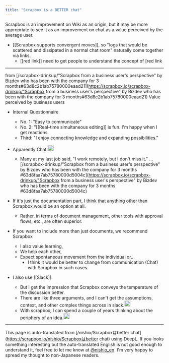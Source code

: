 ```yaml
---
title: "Scrapbox is a BETTER chat"
---
```


Scrapbox is an improvement on Wiki as an origin, but it may be more appropriate to see it as an improvement on chat as a value perceived by the average user.

- [[Scrapbox supports convergent moves]], so "logs that would be scattered and dissipated in a normal chat room" naturally come together via links.
    - [[red link]] need to get people to understand the concept of [red link

---

from [/scrapbox-drinkup/"Scrapbox from a business user's perspective" by Bizdev who has been with the company for 3 months#63d8c2b1ab75780000eaad21](https://scrapbox.io/scrapbox-drinkup/"Scrapbox from a business user's perspective" by Bizdev who has been with the company for 3 months#63d8c2b1ab75780000eaad21)
Value perceived by business users
- Internal Questionnaire
    - No. 1: "Easy to communicate"
    - No. 2: "[[Real-time simultaneous editing]] is fun. I'm happy when I get reactions.
    - Third: "I enjoy connecting knowledge and expanding possibilities."
- Apparently Chat.<img src='https://scrapbox.io/api/pages/scrapbox-drinkup/sawachin/icon' alt='/scrapbox-drinkup/sawachin.icon' height="19.5"/>
    - Many at my last job said, "I work remotely, but I don't miss it."
...
[/scrapbox-drinkup/"Scrapbox from a business user's perspective" by Bizdev who has been with the company for 3 months #63d8faa7ab75780000d5004c](https://scrapbox.io/scrapbox-drinkup/"Scrapbox from a business user's perspective" by Bizdev who has been with the company for 3 months #63d8faa7ab75780000d5004c)
- If it's just the documentation part, I think that anything other than Scrapbox would be an option at all.
    - Rather, in terms of document management, other tools with approval flows, etc., are often superior.
- If you want to include more than just documents, we recommend Scrapbox
    - I also value learning,
    - We help each other,
    - Expect spontaneous movement from the individual or...
        - I think it would be better to change from communication (Chat) with Scrapbox in such cases.

- I also use [[Slack]].
    - But I get the impression that Scrapbox conveys the temperature of the discussion better.
    - There are like three arguments, and I can't get the assumptions, context, and other complex things across in slack.<img src='https://scrapbox.io/api/pages/scrapbox-drinkup/shokai/icon' alt='/scrapbox-drinkup/shokai.icon' height="19.5"/>
    - With scrapbox, I can spend a couple of years thinking about the periphery of an idea.<img src='https://scrapbox.io/api/pages/scrapbox-drinkup/shokai/icon' alt='/scrapbox-drinkup/shokai.icon' height="19.5"/>

---
This page is auto-translated from [/nishio/Scrapboxはbetter chat](https://scrapbox.io/nishio/Scrapboxはbetter chat) using DeepL. If you looks something interesting but the auto-translated English is not good enough to understand it, feel free to let me know at [@nishio_en](https://twitter.com/nishio_en). I'm very happy to spread my thought to non-Japanese readers.